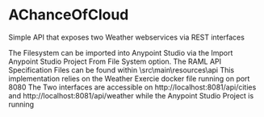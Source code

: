 # AChanceOfCloud
Simple API that exposes two Weather webservices via REST interfaces

The Filesystem can be imported into Anypoint Studio via the Import Anypoint Studio Project From File System option.
The RAML API Specification Files can be found within \src\main\resources\api
This implementation relies on the Weather Exercie docker file running on port 8080
The Two interfaces are accessible on http://localhost:8081/api/cities and http://localhost:8081/api/weather while the Anypoint Studio Project is running


